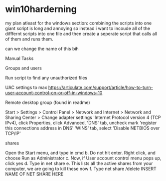 # win10harderning

my plan atleast for the windows section:
combining the scripts into one giant script is long and annoying so instead i want to incoude all of the difffernt scripts into one file and then create a seperate script that calls all of them and runs them. 


can we change the name of this bih

Manual Tasks 

Groups and users

Run script to find any unauthorized files 

UAC settings to max https://articulate.com/support/article/how-to-turn-user-account-control-on-or-off-in-windows-10

Remote desktop group (found in readme)

Start > Settings > Control Panel > Network and Internet > Network and Sharing Center > Change adapter settings
'Internet Protocol version 4 (TCP IPv4), click Properties, click Advanced,
'DNS' tab, uncheck mark 'register this connections address in DNS'
'WINS' tab, select 'Disable NETBIOS over TCP/IP'

shares

Open the Start menu, and type in cmd b. Do not hit enter. Right click, and choose Run as Administrator c. Now, if User account control menu pops up, click yes d. Type in net share e. This lists all the active shares from your computer, we are going to kill these
now f. Type net share /delete INSERT NAME OF NET SHARE HERE 



